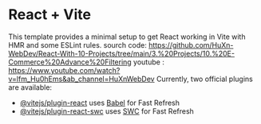# React + Vite

This template provides a minimal setup to get React working in Vite with HMR and some ESLint rules.
sourch code: https://github.com/HuXn-WebDev/React-With-10-Projects/tree/main/3.%20Projects/10.%20E-Commerce%20Advance%20Filtering
youtube : https://www.youtube.com/watch?v=lfm_Hu0hEms&ab_channel=HuXnWebDev
Currently, two official plugins are available:

- [@vitejs/plugin-react](https://github.com/vitejs/vite-plugin-react/blob/main/packages/plugin-react/README.md) uses [Babel](https://babeljs.io/) for Fast Refresh
- [@vitejs/plugin-react-swc](https://github.com/vitejs/vite-plugin-react-swc) uses [SWC](https://swc.rs/) for Fast Refresh
